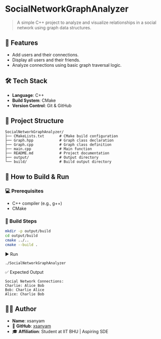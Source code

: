 # SocialNetworkGraphAnalyzer

> A simple C++ project to analyze and visualize relationships in a social network using graph data structures.

## 🔧 Features

- Add users and their connections.
- Display all users and their friends.
- Analyze connections using basic graph traversal logic.


## 🛠️ Tech Stack

- **Language**: C++
- **Build System**: CMake
- **Version Control**: Git & GitHub

## 📁 Project Structure
```
SocialNetworkGraphAnalyzer/
├── CMakeLists.txt       # CMake build configuration
├── Graph.hpp            # Graph class declaration
├── Graph.cpp            # Graph class definition
├── main.cpp             # Main function
├── README.md            # Project documentation
├── output/              # Output directory
└── build/               # Build output directory

```

## 🚀 How to Build & Run

### 💻 Prerequisites

- C++ compiler (e.g., g++)
- CMake

### 🧱 Build Steps
```bash
mkdir -p output/build
cd output/build
cmake ../..
cmake --build .

``` 
▶️ Run
```
./SocialNetworkGraphAnalyzer
```

✅ Expected Output
```text
Social Network Connections:
Charlie: Alice Bob
Bob: Charlie Alice
Alice: Charlie Bob
```

## 👨‍💻 Author

- **Name**: xsanyam  
- 🔗 **GitHub**: [xsanyam](https://github.com/xsanyam)  
- 🎓 **Affiliation**: Student at IIT BHU | Aspiring SDE


